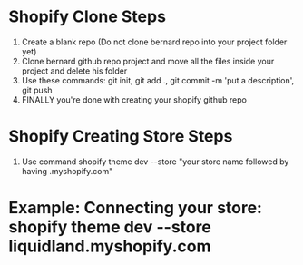 # Shopify Clone Steps
1) Create a blank repo (Do not clone bernard repo into your project folder yet)
2) Clone bernard github repo project and move all the files inside your project and delete his folder
3) Use these commands: git init, git add ., git commit -m 'put a description', git push
4) FINALLY you're done with creating your shopify github repo

# Shopify Creating Store Steps
1) Use command shopify theme dev --store "your store name followed by having .myshopify.com"
# Example: Connecting your store: shopify theme dev --store liquidland.myshopify.com
